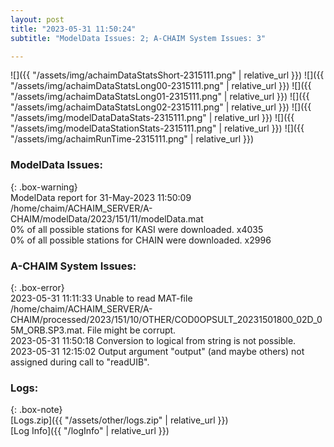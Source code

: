 ```yaml
---
layout: post
title: "2023-05-31 11:50:24"
subtitle: "ModelData Issues: 2; A-CHAIM System Issues: 3"

---
```


![]({{ "/assets/img/achaimDataStatsShort-2315111.png" | relative_url }})
![]({{ "/assets/img/achaimDataStatsLong00-2315111.png" | relative_url }})
![]({{ "/assets/img/achaimDataStatsLong01-2315111.png" | relative_url }})
![]({{ "/assets/img/achaimDataStatsLong02-2315111.png" | relative_url }})
![]({{ "/assets/img/modelDataDataStats-2315111.png" | relative_url }})
![]({{ "/assets/img/modelDataStationStats-2315111.png" | relative_url }})
![]({{ "/assets/img/achaimRunTime-2315111.png" | relative_url }})


### ModelData Issues:  
  
{: .box-warning}  
 ModelData report for 31-May-2023 11:50:09   
 /home/chaim/ACHAIM_SERVER/A-CHAIM/modelData/2023/151/11/modelData.mat   
 0% of all possible stations for KASI were downloaded. x4035   
 0% of all possible stations for CHAIN were downloaded. x2996   
  
### A-CHAIM System Issues:  
  
{: .box-error}  
2023-05-31 11:11:33 Unable to read MAT-file /home/chaim/ACHAIM_SERVER/A-CHAIM/processed/2023/151/10/OTHER/COD0OPSULT_20231501800_02D_05M_ORB.SP3.mat. File might be corrupt.  
2023-05-31 11:50:18 Conversion to logical from string is not possible.  
2023-05-31 12:15:02 Output argument "output" (and maybe others) not assigned during call to "readUIB".  

### Logs:  
  
{: .box-note}  
[Logs.zip]({{ "/assets/other/logs.zip" | relative_url }})  
[Log Info]({{ "/logInfo" | relative_url }})  
